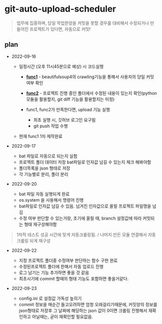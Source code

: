 # git-auto-upload-scheduler

> 업무에 집중하며, 당일 작업한양을 커밋을 못할 경우를 대비해서 수정되거나 만들어진 프로젝트가 있다면, 자동으로 커밋!


## plan

* 2022-09-16
  * 일정시간 (오후 11시45분으로 예상) 시 코드실행
    * **[func1](./gitcrawler/crawler.py)** - beautifulsoup4의 crawling기능을 통해서 사용자의 당일 커밋여부 확인

    * **[func2](./fmanagement/checkfolder.py)** - 프로젝트 진행 중인 폴더에서 수정된 내용이 있는지 확인(python 모듈을 활용할지, git diff 기능을 활용할지는 미정)


    * func1, func2가 만족한다면, upload 기능 실행
      * 최초 실행 시, 깃허브 로그인 요구됨
      * git push 작업 수행
  
  * 현재 func1 1차 제작완료
 
* 2022-09-17 
    * bat 파일로 자동으로 되는지 실험
    * 프로젝트 폴더 데이터 저장 bat파일로 인자값 넘길 수 있는지 체크 해봐야함
    * 폴더목록을 json 형태로 저장 
    * 각 기능별로 분리, 폴더 분리


* 2022-09-20
    * bat 파일 자동 실행되게 완료
    * os.system 을 사용해서 명령어 진행
    * bat파일로 인자값 넘길 수 있음. 넘겨진 인자값으로 올릴 프로젝트 파일명을 넘김
    * 수정 여부 판단할 수 있는거랑, 초기에 올릴 때, branch 설정값에 따라 커밋되는 형태 재구성해야함

> 1차적 테스트 성공 시간에 맞게 자동크롤링됨. / 나머지 만든 모듈 연결해서 자동 크롤링 되게 재구성


* 2022-09-22
    * 지정 프로젝트 폴더중 수정여부 판단하는 함수 구현 완료
    * 수정된프로젝트 폴더에 한해서 자동 업로드 진행
    * 로그 남기는 기능 추가하면 좋을 것 같음
    * 최초시기에 commit 할때의 형태 기능도 포함하면 좋을거같다.

* 2022-09-23
    * config.ini 로 설정값 가독성 높히기
    * commit 정보을 매순간 들고오려하면 엄청 오래걸리기때문에, 커밋양의 정보를 json형태로 저장후 그 날짜에 해당하는 json 값이 0이면 크롤링 진행해서 재확인하고 아닐때는, 굳이 재확인할 필요없음.